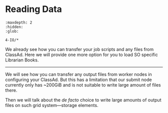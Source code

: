 # Reading Data

```{toctree}
:maxdepth: 2
:hidden:
:glob:

4-IO/*
```

We already see how you can transfer your job scripts and any files from ClassAd. Here we will provide one more option for you to load SO specific Librarian Books.

---

We will see how you can transfer any output files from worker nodes in configuring your ClassAd. But this has a limitation that our submit node currently only has ~200GiB and is not suitable to write large amount of files there.

Then we will talk about the *de facto* choice to write large amounts of output files on such grid system—storage elements.
